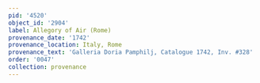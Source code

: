 ```yaml
---
pid: '4520'
object_id: '2904'
label: Allegory of Air (Rome)
provenance_date: '1742'
provenance_location: Italy, Rome
provenance_text: 'Galleria Doria Pamphilj, Catalogue 1742, Inv. #328'
order: '0047'
collection: provenance
---
```

